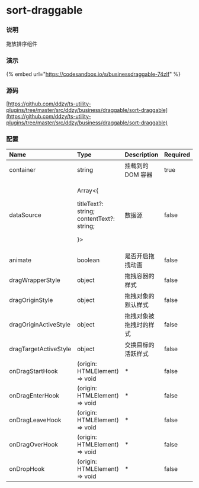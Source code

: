 # sort-draggable

### 说明

拖放排序组件

### 演示

{% embed url="https://codesandbox.io/s/businessdraggable-74zlf" %}

### 源码

[https://github.com/ddzy/ts-utility-plugins/tree/master/src/ddzy/business/draggable/sort-draggable](https://github.com/ddzy/ts-utility-plugins/tree/master/src/ddzy/business/draggable/sort-draggable)

### 配置

<table>
  <thead>
    <tr>
      <th style="text-align:left">Name</th>
      <th style="text-align:left">Type</th>
      <th style="text-align:left">Description</th>
      <th style="text-align:left">Required</th>
    </tr>
  </thead>
  <tbody>
    <tr>
      <td style="text-align:left">container</td>
      <td style="text-align:left">string</td>
      <td style="text-align:left">&#x6302;&#x8F7D;&#x5230;&#x7684; DOM &#x5BB9;&#x5668;</td>
      <td style="text-align:left">true</td>
    </tr>
    <tr>
      <td style="text-align:left">dataSource</td>
      <td style="text-align:left">
        <p>Array&lt;{</p>
        <p>titleText?: string; contentText?: string;</p>
        <p>}&gt;</p>
      </td>
      <td style="text-align:left">&#x6570;&#x636E;&#x6E90;</td>
      <td style="text-align:left">false</td>
    </tr>
    <tr>
      <td style="text-align:left">animate</td>
      <td style="text-align:left">boolean</td>
      <td style="text-align:left">&#x662F;&#x5426;&#x5F00;&#x542F;&#x62D6;&#x62FD;&#x52A8;&#x753B;</td>
      <td
      style="text-align:left">false</td>
    </tr>
    <tr>
      <td style="text-align:left">dragWrapperStyle</td>
      <td style="text-align:left">object</td>
      <td style="text-align:left">&#x62D6;&#x62FD;&#x5BB9;&#x5668;&#x7684;&#x6837;&#x5F0F;</td>
      <td style="text-align:left">false</td>
    </tr>
    <tr>
      <td style="text-align:left">dragOriginStyle</td>
      <td style="text-align:left">object</td>
      <td style="text-align:left">&#x62D6;&#x62FD;&#x5BF9;&#x8C61;&#x7684;&#x9ED8;&#x8BA4;&#x6837;&#x5F0F;</td>
      <td
      style="text-align:left">false</td>
    </tr>
    <tr>
      <td style="text-align:left">dragOriginActiveStyle</td>
      <td style="text-align:left">object</td>
      <td style="text-align:left">&#x62D6;&#x62FD;&#x5BF9;&#x8C61;&#x88AB;&#x62D6;&#x62FD;&#x65F6;&#x7684;&#x6837;&#x5F0F;</td>
      <td
      style="text-align:left">false</td>
    </tr>
    <tr>
      <td style="text-align:left">dragTargetActiveStyle</td>
      <td style="text-align:left">object</td>
      <td style="text-align:left">&#x4EA4;&#x6362;&#x76EE;&#x6807;&#x7684;&#x6D3B;&#x8DC3;&#x6837;&#x5F0F;</td>
      <td
      style="text-align:left">false</td>
    </tr>
    <tr>
      <td style="text-align:left">onDragStartHook</td>
      <td style="text-align:left">(origin: HTMLElement) =&gt; void</td>
      <td style="text-align:left">*</td>
      <td style="text-align:left">false</td>
    </tr>
    <tr>
      <td style="text-align:left">onDragEnterHook</td>
      <td style="text-align:left">(origin: HTMLElement) =&gt; void</td>
      <td style="text-align:left">*</td>
      <td style="text-align:left">false</td>
    </tr>
    <tr>
      <td style="text-align:left">onDragLeaveHook</td>
      <td style="text-align:left">(origin: HTMLElement) =&gt; void</td>
      <td style="text-align:left">*</td>
      <td style="text-align:left">false</td>
    </tr>
    <tr>
      <td style="text-align:left">onDragOverHook</td>
      <td style="text-align:left">(origin: HTMLElement) =&gt; void</td>
      <td style="text-align:left">*</td>
      <td style="text-align:left">false</td>
    </tr>
    <tr>
      <td style="text-align:left">onDropHook</td>
      <td style="text-align:left">(origin: HTMLElement) =&gt; void</td>
      <td style="text-align:left">*</td>
      <td style="text-align:left">false</td>
    </tr>
  </tbody>
</table>

